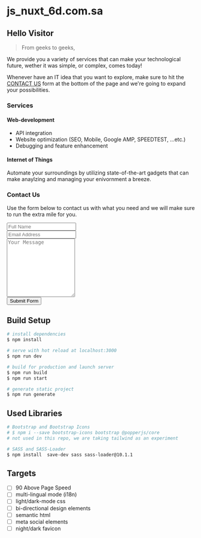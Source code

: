 # js_nuxt_6d.com.sa

## Hello Visitor

> From geeks to geeks, 

We provide you a variety of services that can make your technological future, wether it was simple, or complex, comes today! 

Whenever have an IT idea that you want to explore, make sure to hit the [CONTACT US](#contact) form at the bottom of the page and we're going to expand your possibilities.

### Services

#### Web-development

- API integration
- Website optimization (SEO, Mobile, Google AMP, SPEEDTEST, ...etc.)
- Debugging and feature enhancement

#### Internet of Things

Automate your surroundings by utilizing state-of-the-art gadgets that can make anaylzing and managing your enivornment a breeze.

### Contact Us

Use the form below to contact us with what you need and we will make sure to run the extra mile for you.

<div class="container">
    <form target="_blank" action="https://formsubmit.co/mohannad@6degrees.com.sa" method="POST">
        <div class="form-group">
            <div class="form-row">
                <div class="col">
                    <input type="text" name="name" class="form-control" placeholder="Full Name" required>
                </div>
                <div class="col">
                    <input type="email" name="email" class="form-control" placeholder="Email Address" required>
                </div>
            </div>
        </div>
        <div class="form-group">
            <textarea placeholder="Your Message" class="form-control" name="message" rows="10" required></textarea>
        </div>
        <button type="submit" class="btn btn-lg btn-dark btn-block">Submit Form</button>
    </form>
</div>

## Build Setup

```bash
# install dependencies
$ npm install

# serve with hot reload at localhost:3000
$ npm run dev

# build for production and launch server
$ npm run build
$ npm run start

# generate static project
$ npm run generate
```

## Used Libraries

```bash
# Bootstrap and Bootstrap Icons
# $ npm i --save bootstrap-icons bootstrap @popperjs/core
# not used in this repo, we are taking tailwind as an experiment

# SASS and SASS-Loader
$ npm install  save-dev sass sass-loader@10.1.1
```

## Targets

- [ ] 90 Above Page Speed
- [ ] multi-lingual mode (i18n)
- [ ] light/dark-mode css
- [ ] bi-directional design elements
- [ ] semantic html
- [ ] meta social elements
- [ ] night/dark favicon